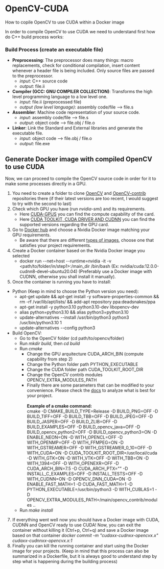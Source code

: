 # OpenCV-CUDA
How to copile OpenCV to use CUDA within a Docker image

In order to compile OpenCV to use CUDA we need to understand first how do C++ build process works:

### Build Process (create an executable file)
- **Preprocessing**: The preprocessor does many things: macro replacements, check for conditional compilation, insert content whenever a header file is being included. Only source files are passed to the preprocessor.
	- *input*: C++ source code
  	- *output*: file.ii
- **Compiler (GCC: GNU COMPILER COLLECTION)**: Transforms the high level programming language to a low level one.
	- *input*: file.ii (preprocessed file)
	- *output (low level language)*: assembly code/file --> file.s
- **Assembler**: Machine code representation of your source code.
  	- *input*: assembly code/file --> file.s
  	- *output*: object code --> file.obj / file.o
- **Linker**: Link the Standard and External libraries and generate the executable file.
	- *input*: object code --> file.obj / file.o
	- *output*: file.exe 

## Generate Docker image with compiled OpenCV to use CUDA
Now, we can proceed to compile the OpenCV source code in order for it to make some processes directly in a GPU.

1. You need to create a folder to clone [OpenCV](https://github.com/opencv/opencv) and [OpenCV-contrib](https://github.com/opencv/opencv_contrib) repositories there (if their latest versions are too recent, I would suggest to try with the second to last)
2. Check which GPU you have (run *nvidia-smi*) and its requirements.
   - Here [CUDA-GPUS](https://developer.nvidia.com/cuda-gpus) you can find the compute capability of the card.
   - Here [CUDA TOOLKIT, CUDA DRIVER AND CUDNN](https://docs.nvidia.com/deeplearning/cudnn/support-matrix/index.html#:~:text=For%20best%20performance%2C%20the%20recommended,was%20used%20for%20tuning%20heuristics.) you can find the supported versions regarding the GPU card.
3. Go to [Docker hub](https://hub.docker.com/r/nvidia/cuda/tags) and choose a Nvidia Docker image matching your GPU requirements.
   - Be aware that there are different [types of images](https://hub.docker.com/r/nvidia/cuda), choose one that satisfies your project requirements.
5. Create a Docker container based on the Nvidia Docker image you selected
   - docker run --net=host --runtime=nvidia -it -v <path/to/folder/in/step1>:/main_dir  <Nvidia Docker image> /bin/bash (Ex: nvidia/cuda:12.0.0-cudnn8-devel-ubuntu20.04) (Preferably use a Docker image with CUDNN, otherwise you shall install it manually).
6. Once the container is running you have to install:
- Python (Keep in mind to choose the Python version you need):
	- apt-get update && apt-get install -y software-properties-common && rm -rf /var/lib/apt/lists/ && add-apt repository ppa:deadsnakes/ppa
	- apt-get install -y python3.10 python3.10-dev libopencv-dev
	- alias python=python3.10 && alias python3=python3.10
	- update-alternatives --install /usr/bin/python3 python3 /usr/bin/python3.10 1
	- update-alternatives --config python3
- Build OpenCV:
	- Go to the OpenCV folder (cd path/to/opencv/folder)
	- Run *mkdir build*, then *cd build*
	- Run *cmake*
 		- Change the GPU arquitecture CUDA_ARCH_BIN (compute capability from step 2)
   		- Change the Python folder path PYTHON_EXECUTABLE
		- Change the CUDA folder path CUDA_TOOLKIT_ROOT_DIR
		- Change the OpenCV contrib modules OPENCV_EXTRA_MODULES_PATH
		- Finally there are some parameters that can be modified to your convenience. Please check the [docs](https://docs.opencv.org/4.x/db/d05/tutorial_config_reference.html) to analyze what is best for your project.<br><br>
**Example of a cmake command:** <br>
cmake -D CMAKE_BUILD_TYPE=Release -D BUILD_PNG=OFF -D BUILD_TIFF=OFF -D BUILD_TBB=OFF -D BUILD_JPEG=OFF -D BUILD_JASPER=OFF -D BUILD_ZLIB=OFF -D BUILD_EXAMPLES=OFF -D BUILD_opencv_java=OFF -D BUILD_opencv_python2=OFF -D BUILD_opencv_python3=ON -D ENABLE_NEON=ON -D WITH_OPENCL=OFF -D WITH_OPENMP=OFF -D WITH_FFMPEG=ON -D WITH_GSTREAMER=OFF -D WITH_GSTREAMER_0_10=OFF -D WITH_CUDA=ON -D CUDA_TOOLKIT_ROOT_DIR=/usr/local/cuda -D WITH_GTK=ON -D WITH_VTK=OFF -D WITH_TBB=ON -D WITH_1394=OFF -D WITH_OPENEXR=OFF -D CUDA_ARCH_BIN=7.5 -D CUDA_ARCH_PTX="" -D INSTALL_C_EXAMPLES=OFF -D INSTALL_TESTS=OFF -D WITH_CUDNN=ON -D OPENCV_DNN_CUDA=ON -D ENABLE_FAST_MATH=1 -D CUDA_FAST_MATH=1 -D PYTHON_EXECUTABLE=/usr/bin/python3 -D WITH_CUBLAS=1 -D OPENCV_EXTRA_MODULES_PATH=/main/opencv_contrib/modules ..
	- Run *make install*
7. If everything went well now you should have a Docker image with CUDA, CUDNN and OpenCV ready to use CUDA! Now, you can exit the container without killing it (Ctrl+p, Ctrl+q) and save a Docker image based on that container *docker commit  -m "cudaxx-cudnxx-opencvx.x" <container id>  cudaxx-cudnnxx-opencvx.x:1*
8. Finally you can kill the running container and start using the Docker image for your projects. (Keep in mind that this process can also be summarized in a Dockerfile, but it is always good to understand step by step what is happening during the building process)

